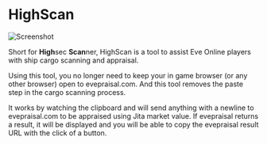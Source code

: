 # HighScan

![Screenshot](http://i.imgur.com/9xF0rza.png "Screenshot")

Short for **High**sec **Scan**ner, HighScan is a tool to assist Eve Online players with ship cargo scanning and appraisal. 

Using this tool, you no longer need to keep your in game browser (or any other browser) open to evepraisal.com. And this tool removes the paste step in the cargo scanning process.

It works by watching the clipboard and will send anything with a newline to evepraisal.com to be appraised using Jita market value. If evepraisal returns a result, it will be displayed and you will be able to copy the evepraisal result URL with the click of a button.

